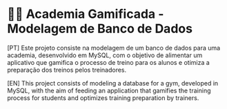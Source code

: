 # 🏋️‍♂️ Academia Gamificada - Modelagem de Banco de Dados
[PT]
Este projeto consiste na modelagem de um banco de dados para uma academia, desenvolvido em MySQL, com o objetivo de alimentar um aplicativo que gamifica o processo de treino para os alunos e otimiza a preparação dos treinos pelos treinadores.

[EN] 
This project consists of modeling a database for a gym, developed in MySQL, with the aim of feeding an application that gamifies the training process for students and optimizes training preparation by trainers.
